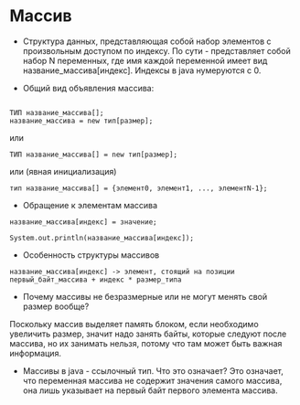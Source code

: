 # Массив

* Структура данных, представляющая собой набор элементов с произвольным доступом по индексу. По сути - представляет собой набор N переменных, где имя каждой переменной имеет вид название_массива[индекс]. Индексы в java нумеруются с 0.

* Общий вид объявления массива:

```

ТИП название_массива[];
название_массива = new тип[размер];

```

или

```
ТИП название_массива[] = new тип[размер];
```

или (явная инициализация)

```
тип название_массива[] = {элемент0, элемент1, ..., элементN-1};

``` 

* Обращение к элементам массива

```
название_массива[индекс] = значение;
```

```
System.out.println(название_массива[индекс]);
```

* Особенность структуры массивов

```
название_массива[индекс] -> элемент, стоящий на позиции первый_байт_массива + индекс * размер_типа
```

* Почему массивы не безразмерные или не могут менять свой размер вообще?

Поскольку массив выделяет память блоком, если необходимо увеличить размер, значит надо занять байты, которые следуют после массива, но их занимать нельзя, потому что там может быть важная информация.

* Массивы в java - ссылочный тип. Что это означает? Это означает, что переменная массива не содержит значения самого массива, она лишь указывает на первый байт первого элемента массива.